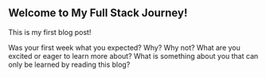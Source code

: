 ## Welcome to My Full Stack Journey!

This is my first blog post! 

Was your first week what you expected? Why? Why not?
What are you excited or eager to learn more about?
What is something about you that can only be learned by reading this blog?
